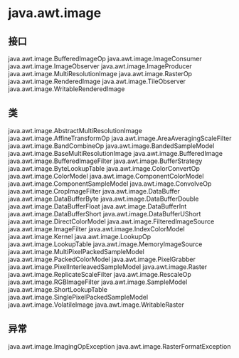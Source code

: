 # java.awt.image

## 接口

java.awt.image.BufferedImageOp
java.awt.image.ImageConsumer
java.awt.image.ImageObserver
java.awt.image.ImageProducer
java.awt.image.MultiResolutionImage
java.awt.image.RasterOp
java.awt.image.RenderedImage
java.awt.image.TileObserver
java.awt.image.WritableRenderedImage

## 类

java.awt.image.AbstractMultiResolutionImage
java.awt.image.AffineTransformOp
java.awt.image.AreaAveragingScaleFilter
java.awt.image.BandCombineOp
java.awt.image.BandedSampleModel
java.awt.image.BaseMultiResolutionImage
java.awt.image.BufferedImage
java.awt.image.BufferedImageFilter
java.awt.image.BufferStrategy
java.awt.image.ByteLookupTable
java.awt.image.ColorConvertOp
java.awt.image.ColorModel
java.awt.image.ComponentColorModel
java.awt.image.ComponentSampleModel
java.awt.image.ConvolveOp
java.awt.image.CropImageFilter
java.awt.image.DataBuffer
java.awt.image.DataBufferByte
java.awt.image.DataBufferDouble
java.awt.image.DataBufferFloat
java.awt.image.DataBufferInt
java.awt.image.DataBufferShort
java.awt.image.DataBufferUShort
java.awt.image.DirectColorModel
java.awt.image.FilteredImageSource
java.awt.image.ImageFilter
java.awt.image.IndexColorModel
java.awt.image.Kernel
java.awt.image.LookupOp
java.awt.image.LookupTable
java.awt.image.MemoryImageSource
java.awt.image.MultiPixelPackedSampleModel
java.awt.image.PackedColorModel
java.awt.image.PixelGrabber
java.awt.image.PixelInterleavedSampleModel
java.awt.image.Raster
java.awt.image.ReplicateScaleFilter
java.awt.image.RescaleOp
java.awt.image.RGBImageFilter
java.awt.image.SampleModel
java.awt.image.ShortLookupTable
java.awt.image.SinglePixelPackedSampleModel
java.awt.image.VolatileImage
java.awt.image.WritableRaster

## 异常

java.awt.image.ImagingOpException
java.awt.image.RasterFormatException




